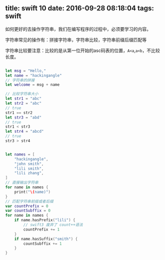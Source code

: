 title: swift 10
date: 2016-09-28 08:18:04
tags: swift
---

如何更好的去操作字符串，我们在编写程序的过程中，必须要学习的内容。

字符串常见的操作有：拼接字符串，字符串比较，字符串前缀后缀匹配等

字符串比较要注意：比较的是从第一位开始的asc码表的位置，`A<a`,`a<b`，不比较长度。

``` swift

let msg = "Hello,"
let name = "hackingangle"
// 字符串的拼接
let welcome = msg + name

// 比较字符串大小
let str1 = "abc"
let str2 = "abc"
// true
str1 == str2
let str3 = "abd"
// true
str1 < str3
let str4 = "abcd"
// true
str3 > str4


let names = [
    "hackingangle",
    "john smith",
    "lili smith",
    "lili zhang",
]
// 直接输出字符串
for name in names {
    print("\(name)")
}
// 匹配字符串前缀或者后缀
var countPrefix = 0
var countSubffix = 0
for name in names {
    if name.hasPrefix("lili") {
        // swift3 废弃了 count++语法
        countPrefix += 1
    }
    if name.hasSuffix("smith") {
        countSubffix += 1
    }
}

```
